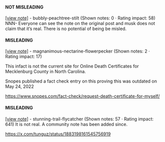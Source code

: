 #### NOT MISLEADING

[[view note]](https://x.com/i/birdwatch/n/1883597572302119170) - bubbly-peachtree-stilt (Shown notes: 0 · Rating impact: 58)
NNN- Everyone can see the note on the original post and musk does not claim that it’s real. There is no potential of being be misled. 

#### MISLEADING

[[view note]](https://x.com/i/birdwatch/n/1883530410677895639) - magnanimous-nectarine-flowerpecker (Shown notes: 2 · Rating impact: 17)

This infact is not the current site for Online Death Certificates for Mecklenburg County in North Carolina.

Snopes published a fact check entry on this proving this was outdated on May 24, 2022 

https://www.snopes.com/fact-check/request-death-certificate-for-myself/ 

#### MISLEADING

[[view note]](https://x.com/i/birdwatch/n/1883525937372991506) - stunning-trail-flycatcher (Shown notes: 57 · Rating impact: 641)
It is not real. A community note has been added since. 


https://x.com/tunguz/status/1883198161545756919

